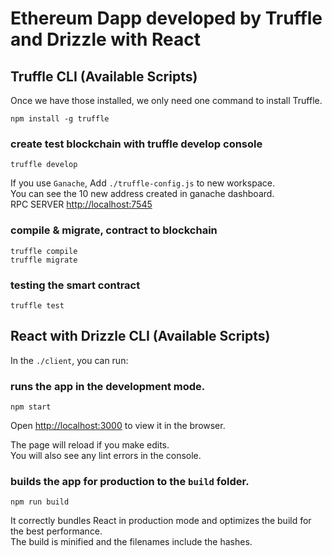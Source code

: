 # Ethereum Dapp developed by Truffle and Drizzle with React


## Truffle CLI (Available Scripts)
Once we have those installed, we only need one command to install Truffle.

```
npm install -g truffle
```

### create test blockchain with truffle develop console

```
truffle develop
```

If you use `Ganache`, Add `./truffle-config.js` to new workspace.<br />
You can see the 10 new address created in ganache dashboard.<br />
RPC SERVER [http://localhost:7545](http://localhost:7545)

### compile & migrate, contract to blockchain

```
truffle compile
truffle migrate
```

### testing the smart contract

```
truffle test
```

## React with Drizzle CLI (Available Scripts)
In the `./client`, you can run:

### runs the app in the development mode.

```
npm start
```
Open [http://localhost:3000](http://localhost:3000) to view it in the browser.

The page will reload if you make edits.<br />
You will also see any lint errors in the console.

### builds the app for production to the `build` folder.

```
npm run build
```

It correctly bundles React in production mode and optimizes the build for the best performance.<br />
The build is minified and the filenames include the hashes.
